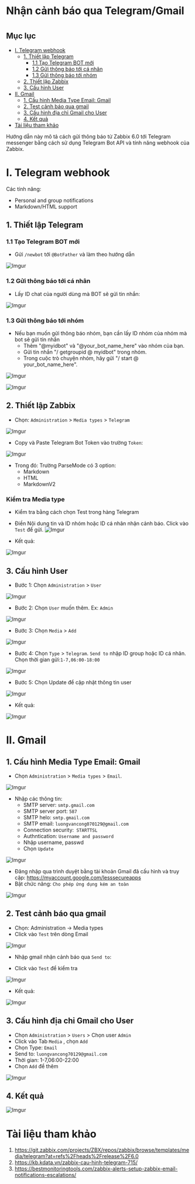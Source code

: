 <h1> Nhận cảnh báo qua Telegram/Gmail<h1>

<h2> Mục lục </h2>

- [I. Telegram webhook](#i-telegram-webhook)
  - [1. Thiết lập Telegram](#1-thiết-lập-telegram)
    - [1.1 Tạo Telegram BOT mới](#11-tạo-telegram-bot-mới)
    - [1.2 Gửi thông báo tới cá nhân](#12-gửi-thông-báo-tới-cá-nhân)
    - [1.3 Gửi thông báo tới nhóm](#13-gửi-thông-báo-tới-nhóm)
  - [2. Thiết lập Zabbix](#2-thiết-lập-zabbix)
  - [3. Cấu hình User](#3-cấu-hình-user)
- [II. Gmail](#ii-gmail)
  - [1. Cấu hình Media Type Email: Gmail](#1-cấu-hình-media-type-email-gmail)
  - [2. Test cảnh báo qua gmail](#2-test-cảnh-báo-qua-gmail)
  - [3. Cấu hình địa chỉ Gmail cho User](#3-cấu-hình-địa-chỉ-gmail-cho-user)
  - [4. Kết quả](#4-kết-quả)
- [Tài liệu tham khảo](#tài-liệu-tham-khảo)

Hướng dẫn này mô tả cách gửi thông báo từ Zabbix 6.0 tới Telegram messenger bằng cách sử dụng Telegram Bot API và tính năng webhook của Zabbix.

# I. Telegram webhook

Các tính năng:
- Personal and group notifications
- Markdown/HTML support
## 1. Thiết lập Telegram

### 1.1 Tạo Telegram BOT mới
- Gửi `/newbot` tới `@BotFather` và làm theo hướng dẫn

![Imgur](https://i.imgur.com/IHHIDy6.png)

### 1.2 Gửi thông báo tới cá nhân

- Lấy ID chat của người dùng mà BOT sẽ gửi tin nhắn:

![Imgur](https://i.imgur.com/DLoyznc.png)

### 1.3 Gửi thông báo tới nhóm

- Nếu bạn muốn gửi thông báo nhóm, bạn cần lấy ID nhóm của nhóm mà bot sẽ gửi tin nhắn
  - Thêm "@myidbot" và "@your_bot_name_here" vào nhóm của bạn. 
  - Gửi tin nhắn "/ getgroupid @ myidbot" trong nhóm. 
  - Trong cuộc trò chuyện nhóm, hãy gửi "/ start @ your_bot_name_here".

![Imgur](https://i.imgur.com/6JNdyFr.png)

![Imgur](https://i.imgur.com/3kXCqk4.png)

## 2. Thiết lập Zabbix

- Chọn: `Administration` > `Media types` > `Telegram`

![Imgur](https://i.imgur.com/7iHsaZB.png)

- Copy và Paste Telegram Bot Token vào trường `Token`:

![Imgur](https://i.imgur.com/EeWJnw0.png)

- Trong đó: Trường ParseMode có 3 option:
  - Markdown
  - HTML
  - MarkdownV2

<h3> Kiểm tra Media type</h3>

- Kiểm tra bằng cách chọn Test trong hàng Telegram
- Điền Nội dung tin và ID nhóm hoặc ID cá nhân nhận cảnh báo. Click vào `Test` để gửi.
![Imgur](https://i.imgur.com/Xjh7KBC.png)

- Kết quả:

![Imgur](https://i.imgur.com/9wV7mHn.png)

## 3. Cấu hình User

- Bước 1: Chọn `Administration` > `User`

![Imgur](https://i.imgur.com/IMTvqys.png)

- Bước 2: Chọn `User` muốn thêm. Ex: `Admin`

![Imgur](https://i.imgur.com/GDfqDW5.png)

- Bước 3: Chọn `Media` > `Add`

![Imgur](https://i.imgur.com/D4fjxuP.png)

- Bước 4: Chọn `Type` > `Telegram`. `Send to` nhập ID group hoặc ID cá nhân. Chọn thời gian gửi:`1-7,06:00-18:00`

![Imgur](https://i.imgur.com/YDwowYl.png)

- Bước 5: Chọn Update để cập nhật thông tin user

![Imgur](https://i.imgur.com/Alh7HOS.png)

- Kết quả:

![Imgur](https://i.imgur.com/MTEPTIQ.png)

# II. Gmail
## 1. Cấu hình Media Type Email: Gmail
- Chọn `Administration` > `Media types` > `Email`.

![Imgur](https://i.imgur.com/CrViiPg.png)

- Nhập các thông tin:
  - SMTP server: `smtp.gmail.com`
  - SMTP server port: `587`
  - SMTP helo: `smtp.gmail.com`
  - SMTP email: `luongvancong070129@gmail.com`
  - Connection security:` STARTTSL`
  - Authntication: `Username and password`
  - Nhập username, passwd
  - Chọn `Update`

![Imgur](https://i.imgur.com/jssBET8.png)

- Đăng nhập qua trình duyệt bằng tài khoản Gmail đã cấu hình và truy cập: https://myaccount.google.com/lesssecureapps
- Bật chức năng: `Cho phép ứng dụng kém an toàn`

![Imgur](https://i.imgur.com/b39RMGF.png)

## 2. Test cảnh báo qua gmail
- Chọn: Administration → Media types
- Click vào `Test` trên dòng Email

![Imgur](https://i.imgur.com/biqqkeS.png)

- Nhập gmail nhận cảnh báo qua `Send to`:

- Click vào `Test` để kiểm tra

![Imgur](https://i.imgur.com/b6le6HZ.png)

- Kết quả:

![Imgur](https://i.imgur.com/D0BPQGV.png)

## 3. Cấu hình địa chỉ Gmail cho User
- Chọn `Administration` > `Users` > Chọn user `Admin` 
- Click vào Tab `Media` , chọn `Add`
- Chọn Type: `Email`
- Send to: `luongvancong70129@gmail.com`
- Thời gian: 1-7,06:00-22:00
- Chọn `Add` để thêm

![Imgur](https://i.imgur.com/D0BPQGV.png)

## 4. Kết quả

![Imgur](https://i.imgur.com/E0XDKpw.png)
# Tài liệu tham khảo

1. https://git.zabbix.com/projects/ZBX/repos/zabbix/browse/templates/media/telegram?at=refs%2Fheads%2Frelease%2F6.0
2. https://kb.kdata.vn/zabbix-cau-hinh-telegram-715/
3. https://bestmonitoringtools.com/zabbix-alerts-setup-zabbix-email-notifications-escalations/